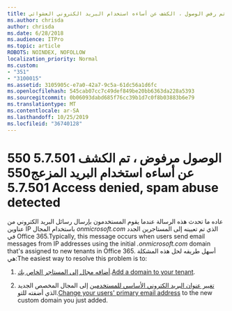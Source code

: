 ```yaml
---
title: رمز الخطا 550 5.7.501 تم رفض الوصول ، الكشف عن أساءه استخدام البريد الكتروني العشوائي
ms.author: chrisda
author: chrisda
ms.date: 6/28/2018
ms.audience: ITPro
ms.topic: article
ROBOTS: NOINDEX, NOFOLLOW
localization_priority: Normal
ms.custom:
- "351"
- "3100015"
ms.assetid: 3105905c-e7a0-42a7-9c5a-61dc56a1d6fc
ms.openlocfilehash: 545cab07cc7c49def849be20bb6363da228a5393
ms.sourcegitcommit: 0b06093dabd685f76cc39b1d7c0f8b03883b6e79
ms.translationtype: MT
ms.contentlocale: ar-SA
ms.lasthandoff: 10/25/2019
ms.locfileid: "36740128"
---
```

# <a name="550-57501-access-denied-spam-abuse-detected"></a><span data-ttu-id="628dd-102">550 5.7.501 الوصول مرفوض ، تم الكشف عن أساءه استخدام البريد المزعج</span><span class="sxs-lookup"><span data-stu-id="628dd-102">550 5.7.501 Access denied, spam abuse detected</span></span>

<span data-ttu-id="628dd-103">عاده ما تحدث هذه الرسالة عندما يقوم المستخدمون بإرسال رسائل البريد الكتروني من عناوين IP باستخدام المجال *onmicrosoft.com* الذي تم تعيينه إلى المستاجرين الجدد في Office 365.</span><span class="sxs-lookup"><span data-stu-id="628dd-103">Typically, this message occurs when users send email messages from IP addresses using the initial *.onmicrosoft.com* domain that's assigned to new tenants in Office 365.</span></span> <span data-ttu-id="628dd-104">أسهل طريقه لحل هذه المشكلة هي:</span><span class="sxs-lookup"><span data-stu-id="628dd-104">The easiest way to resolve this problem is to:</span></span>

1. <span data-ttu-id="628dd-105">[أضافه مجال إلى المستاجر الخاص بك](https://docs.microsoft.com//office365/admin/setup/add-domain).</span><span class="sxs-lookup"><span data-stu-id="628dd-105">[Add a domain to your tenant](https://docs.microsoft.com//office365/admin/setup/add-domain).</span></span>

2. <span data-ttu-id="628dd-106">[تغيير عنوان البريد الكتروني الأساسي للمستخدمين](https://docs.microsoft.com//office365/admin/add-users/change-a-user-name-and-email-address) إلى المجال المخصص الجديد الذي أضفته للتو.</span><span class="sxs-lookup"><span data-stu-id="628dd-106">[Change your users' primary email address](https://docs.microsoft.com//office365/admin/add-users/change-a-user-name-and-email-address) to the new custom domain you just added.</span></span>

